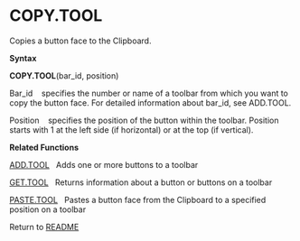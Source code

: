 # COPY.TOOL

Copies a button face to the Clipboard.

**Syntax**

**COPY.TOOL**(bar\_id, position)

Bar\_id&nbsp;&nbsp;&nbsp;&nbsp;specifies the number or name of a toolbar
from which you want to copy the button face. For detailed information
about bar\_id, see ADD.TOOL.

Position&nbsp;&nbsp;&nbsp;&nbsp;specifies the position of the button
within the toolbar. Position starts with 1 at the left side (if
horizontal) or at the top (if vertical).

**Related Functions**

[ADD.TOOL](ADD.TOOL.md)&nbsp;&nbsp;&nbsp;Adds one or more buttons to a toolbar

[GET.TOOL](GET.TOOL.md)&nbsp;&nbsp;&nbsp;Returns information about a button or buttons
on a toolbar

[PASTE.TOOL](PASTE.TOOL.md)&nbsp;&nbsp;&nbsp;Pastes a button face from the Clipboard to a
specified position on a toolbar



Return to [README](README.md)

